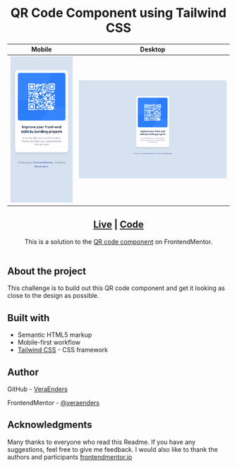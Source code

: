 <h1 align="center">QR Code Component using Tailwind CSS</h1>

| Mobile | Desktop |
| --- | --- |
| ![Mobile](./images/preview-mobile.png) | ![Desktop](./images/preview-desktop.png) | 

<div align="center">
  <h2><a href="https://veraenders.github.io/qr-code-component/">Live</a>
  <span> | </span> 
  <a href="https://github.com/VeraEnders/qr-code-component">Code</a></h2>
  <div>This is a solution to the <a href="https://www.frontendmentor.io/challenges/qr-code-component-iux_sIO_H">QR code component</a> on FrontendMentor.</div>
</div>
<br>

## About the project 
This challenge is to build out this QR code component and get it looking as close to the design as possible.

## Built with

- Semantic HTML5 markup
- Mobile-first workflow
- [Tailwind CSS](https://tailwindcss.com/) - CSS framework

## Author

GitHub - [VeraEnders](https://github.com/VeraEnders)

FrontendMentor - [@veraenders](https://www.frontendmentor.io/profile/veraenders)

## Acknowledgments

Many thanks to everyone who read this Readme. If you have any suggestions, feel free to give me feedback. 
I would also like to thank the authors and participants <a href="https://www.frontendmentor.io">frontendmentor.io</a>